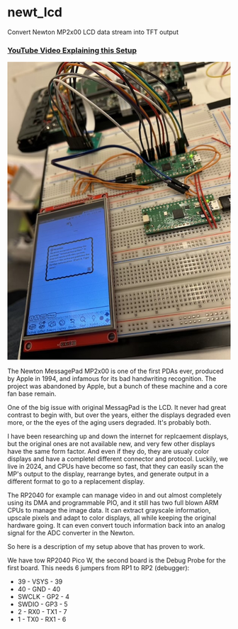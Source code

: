 # newt_lcd
Convert Newton MP2x00 LCD data stream into TFT output

### [YouTube Video Explaining this Setup](https://youtu.be/Q1Ef7FQeF78?si=kHJoH5G_v21F1Ucw&t=712)

![experimental setup](assets/newt_lcd_setup.jpg)

The Newton MessagePad MP2x00 is one of the first PDAs ever, produced by Apple in 1994, and infamous for its bad handwriting recognition. The project was abandoned by Apple, but a bunch of these machine and a core fan base remain.

One of the big issue with original MessagPad is the LCD. It never had great contrast to begin with, but over the years, either the displays degraded even more, or the the eyes of the aging users degraded. It's probably both. 

I have been researching up and down the internet for replcaement displays, but the original ones are not available new, and very few other displays have the same form factor. And even if they do, they are usualy color displays and have a completel different connector and protocol. Luckily, we live in 2024, and CPUs have become so fast, that they can easily scan the MP's output to the display, rearrange bytes, and generate output in a different format to go to a replacement display. 

The RP2040 for example can manage video in and out almost completely using its DMA and programmable PIO, and it still has two full blown ARM CPUs to manage the image data. It can extract grayscale information, upscale pixels and adapt to color displays, all while keeping the original hardware going. It can even convert touch information back into an analog signal for the ADC converter in the Newton.

So here is a description of my setup above that has proven to work.

We have tow RP2040 Pico W, the second board is the Debug Probe for the first board. This needs 6 jumpers from RP1 to RP2 (debugger):

- 39 - VSYS - 39
- 40 - GND - 40
- SWCLK - GP2 - 4
- SWDIO - GP3 - 5
- 2 - RX0 - TX1 - 7
- 1 - TX0 - RX1 - 6

